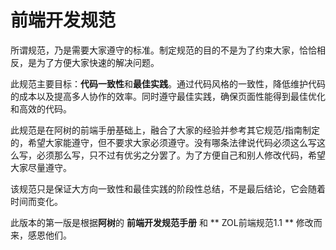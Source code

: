 # 前端开发规范 

所谓规范，乃是需要大家遵守的标准。制定规范的目的不是为了约束大家，恰恰相反，是为了方便大家快速的解决问题。

此规范主要目标：**代码一致性**和**最佳实践**。通过代码风格的一致性，降低维护代码的成本以及提高多人协作的效率。同时遵守最佳实践，确保页面性能得到最佳优化和高效的代码。

此规范是在阿树的前端手册基础上，融合了大家的经验并参考其它规范/指南制定的，希望大家能遵守，但不要求大家必须遵守。没有哪条法律说代码必须这么写这么写，必须那么写，只不过有优劣之分罢了。为了方便自己和别人修改代码，希望大家尽量遵守。  
   
该规范只是保证大方向一致性和最佳实践的阶段性总结，不是最后结论，它会随着时间而变化。 
 
此版本的第一版是根据**阿树**的 **前端开发规范手册** 和 ** ZOL前端规范1.1 ** 修改而来，感恩他们。  

<!--#####Github: [仓库地址](https://github.com/Aaaaaashu/Front-End-Style-Guide)
#####知笔墨：[手册地址](http://zhibimo.com/read/Ashu/front-end-style-guide/)  -->


<!--## 目录
* [Introduction](https://bradenhan.gitbooks.io/front-end/content/index.html)
* [目录结构和文件命名](https://bradenhan.gitbooks.io/front-end/content/directory-structure/index.html) 
* [图片](https://bradenhan.gitbooks.io/front-end/content/directory-picture/index.html)
* [代码基本原则](https://bradenhan.gitbooks.io/front-end/content/basic/index.html)
* HTML
   * [通用约定](https://bradenhan.gitbooks.io/front-end/content/html/general.html)
   * [语义化](https://bradenhan.gitbooks.io/front-end/content/html/semantic.html)
   * [模块化](https://bradenhan.gitbooks.io/front-end/content/html/structure.html)
   * [HEAD](https://bradenhan.gitbooks.io/front-end/content/html/head.html)
* CSS
   * [通用约定](https://bradenhan.gitbooks.io/front-end/content/css/general.html)
   * [字体排印](https://bradenhan.gitbooks.io/front-end/content/css/typography.html)
   * [模块组织](https://bradenhan.gitbooks.io/front-end/content/css/structure.html)
   * [Less 规范](https://bradenhan.gitbooks.io/front-end/content/css/less.html)
   * [性能优化](https://bradenhan.gitbooks.io/front-end/content/css/performance.html)
* JavaScript
   * [通用约定](https://bradenhan.gitbooks.io/front-end/content/javascript/general.html)
   * [jQuery 规范](https://bradenhan.gitbooks.io/front-end/content/javascript/jquery.html)
   * [性能优化](https://bradenhan.gitbooks.io/front-end/content/javascript/performance.html)
* [移动端优化](https://bradenhan.gitbooks.io/front-end/content/mobile-optimize/index.html)
* [工具箱](https://bradenhan.gitbooks.io/front-end/content/tool/index.html)
* [参考](https://bradenhan.gitbooks.io/front-end/content/reference/index.html)

<!-- ![](https://raw.githubusercontent.com/Aaaaaashu/Front-End-Style-Guide/master/img/husky.png)-->
 